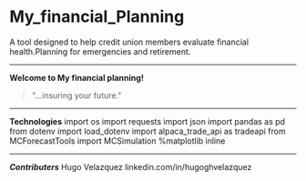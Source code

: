 # My_financial_Planning
A tool designed to help credit union members evaluate financial health.Planning for emergencies and retirement.

---
**Welcome to My financial planning!**
>"...insuring your future."

---
**Technologies**
import os
import requests
import json
import pandas as pd
from dotenv import load_dotenv
import alpaca_trade_api as tradeapi
from MCForecastTools import MCSimulation
%matplotlib inline

---

***Contributers***
Hugo Velazquez
linkedin.com/in/hugoghvelazquez
